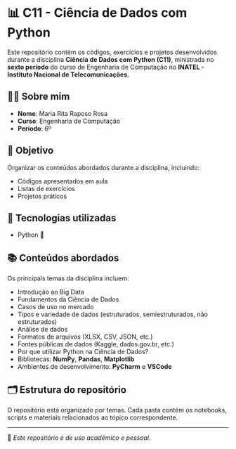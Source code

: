 # 📊 C11 - Ciência de Dados com Python

Este repositório contém os códigos, exercícios e projetos desenvolvidos durante a disciplina **Ciência de Dados com Python (C11)**, ministrada no **sexto período** do curso de Engenharia de Computação no **INATEL - Instituto Nacional de Telecomunicações**.

## 👩‍💻 Sobre mim

- **Nome**: Maria Rita Raposo Rosa
- **Curso**: Engenharia de Computação
- **Período**: 6º

## 🎯 Objetivo

Organizar os conteúdos abordados durante a disciplina, incluindo:
- Códigos apresentados em aula
- Listas de exercícios
- Projetos práticos

## 🧪 Tecnologias utilizadas

- Python 🐍

## 📚 Conteúdos abordados

Os principais temas da disciplina incluem:

- Introdução ao Big Data
- Fundamentos da Ciência de Dados
- Casos de uso no mercado
- Tipos e variedade de dados (estruturados, semiestruturados, não estruturados)
- Análise de dados
- Formatos de arquivos (XLSX, CSV, JSON, etc.)
- Fontes públicas de dados (Kaggle, dados.gov.br, etc.)
- Por que utilizar Python na Ciência de Dados?
- Bibliotecas: **NumPy**, **Pandas**, **Matplotlib**
- Ambientes de desenvolvimento: **PyCharm** e **VSCode**

## 🗂️ Estrutura do repositório

O repositório está organizado por temas. Cada pasta contém os notebooks, scripts e materiais relacionados ao tópico correspondente.

---

📌 _Este repositório é de uso acadêmico e pessoal._
